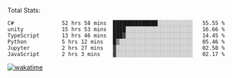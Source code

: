Total Stats:
<!--START_SECTION:waka-->

```text
C#               52 hrs 58 mins  ██████████████░░░░░░░░░░░   55.55 %
unity            15 hrs 53 mins  ████░░░░░░░░░░░░░░░░░░░░░   16.66 %
TypeScript       13 hrs 46 mins  ███▓░░░░░░░░░░░░░░░░░░░░░   14.45 %
Python           5 hrs 12 mins   █▒░░░░░░░░░░░░░░░░░░░░░░░   05.46 %
Jupyter          2 hrs 27 mins   ▓░░░░░░░░░░░░░░░░░░░░░░░░   02.58 %
JavaScript       2 hrs 3 mins    ▓░░░░░░░░░░░░░░░░░░░░░░░░   02.17 %
```

<!--END_SECTION:waka-->

[![wakatime](https://wakatime.com/badge/user/d6a1e036-2153-43d6-9604-0dce67457b7f.svg)](https://wakatime.com/@d6a1e036-2153-43d6-9604-0dce67457b7f)

